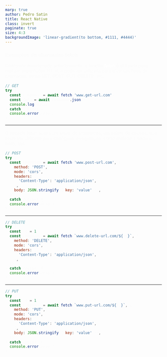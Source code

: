 ```yaml
---
marp: true
author: Pedro Satin
title: React Native
class: invert
paginate: true
size: 4:3
backgroundImage: 'linear-gradient(to bottom, #1111, #4444)'
---
```


<style> 
  * {
    color: rgb(250, 250, 250, 0.85);
  }

  section {
    width: 960px;
    height: 720px;
    margin: 0 auto;
  }

  h1 {
    margin-bottom: 0;
    text-decoration: underline;
    color: #fff;
    text-align: center;
  }

  strong {
    color: rgb(255, 255, 255, 1);
  }

  strong > em {
    color: rgb(255, 255, 255, 1);
  }

  p {
    margin: 1rem 0;
  }
</style>

### Exemplos de chamadas fetch

Conforme mencionado anteriormente, a função **_fetch_** é utilizada para realizar requisições HTTP, e pode ser utilizada para diversos tipos de chamadas, como GET, POST, PUT, DELETE, etc.

```javascript
// GET
try {
  const response = await fetch('www.get-url.com')
  const data = await response.json()
  console.log(data)
} catch (error) {
  console.error(error)
}
```

---

O método fetch aceita um segundo argumento, um objeto de opções, que pode ser utilizado para configurar a requisição, como método, headers, body, etc.

```javascript
// POST
try {
  const response = await fetch('www.post-url.com', {
    method: 'POST',
    mode: 'cors',
    headers: {
      'Content-Type': 'application/json',
    },
    body: JSON.stringify({ key: 'value' }),
  })
} catch (error) {
  console.error(error)
}
```

---

```javascript
// DELETE
try {
  const id = 1
  const response = await fetch(`www.delete-url.com/${id}`, {
    method: 'DELETE',
    mode: 'cors',
    headers: {
      'Content-Type': 'application/json',
    },
  })
} catch (error) {
  console.error(error)
}
```

---

```javascript
// PUT
try {
  const id = 1
  const response = await fetch(`www.put-url.com/${id}`, {
    method: 'PUT',
    mode: 'cors',
    headers: {
      'Content-Type': 'application/json',
    },
    body: JSON.stringify({ key: 'value' }),
  })
} catch (error) {
  console.error(error)
}
```
